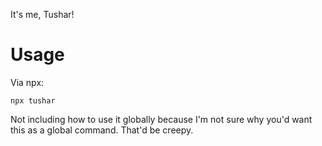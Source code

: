 It's me, Tushar!

# Usage
Via npx:
```
npx tushar
```

Not including how to use it globally because I'm not sure why you'd want this as a global command. That'd be creepy.